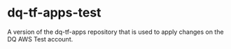 # dq-tf-apps-test
A version of the dq-tf-apps repository that is used to apply changes on the DQ AWS Test account.

